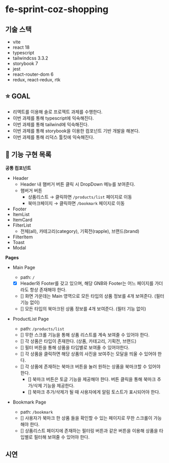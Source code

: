 # fe-sprint-coz-shopping

## 기술 스택

- vite
- react 18
- typescript
- tailwindcss 3.3.2
- storybook 7
- jest
- react-router-dom 6
- redux, react-redux, rtk

## :star: GOAL

- 리액트를 이용해 솔로 프로젝트 과제를 수행한다.
- 이번 과제를 통해 typescript에 익숙해진다.
- 이번 과제를 통해 tailwind에 익숙해진다.
- 이번 과제를 통해 storybook을 이용한 컴포넌트 기반 개발을 해본다.
- 이번 과제를 통해 리덕스 툴킷에 익숙해진다.

## :rocket: 기능 구현 목록

**공통 컴포넌트**

- Header
  - Header 내 햄버거 버튼 클릭 시 DropDown 메뉴를 보여준다.
  - 햄버거 버튼
    - 상품리스트 → 클릭하면 `/products/list` 페이지로 이동
    - 북마크페이지 → 클릭하면 `/bookmark` 페이지로 이동
- Footer
- ItemList
- ItemCard
- FilterList
  - 전체(all), 카테고리(category), 기획전(rapple), 브랜드(brand)
- FilterItem
- Toast
- Modal

**Pages**

- Main Page

  - path: `/`
  - [x] Header와 Footer를 갖고 있으며, 해당 GNB와 Footer는 어느 페이지를 가더라도 항상 존재해야 한다.
  - [] 화면 가운데는 Main 영역으로 모든 타입의 상품 정보를 4개 보여준다. (필터 기능 없이)
  - [] 모든 타입의 북마크된 상품 정보를 4개 보여준다. (필터 기능 없이)

- ProductList Page

  - path: `/products/list`
  - [] 무한 스크롤 기능을 통해 상품 리스트를 계속 보여줄 수 있어야 한다.
  - [] 각 상품은 타입이 존재한다. (상품, 카테고리, 기획전, 브랜드)
  - [] 필터 버튼을 통해 상품을 타입별로 보여줄 수 있어야한다.
  - [] 각 상품을 클릭하면 해당 상품의 사진을 보여주는 모달을 띄울 수 있어야 한다.
  - [] 각 상품에 존재하는 북마크 버튼을 눌러 원하는 상품을 북마크할 수 있어야 한다.
    - [] 북마크 버튼은 토글 기능을 제공해야 한다. 버튼 클릭을 통해 북마크 추가/삭제 기능을 제공한다.
    - [] 북마크 추가/삭제가 될 때 사용자에게 알림 토스트가 표시되어야 한다.

- Bookmark Page

  - path: `/bookmark`
  - [] 사용자가 북마크 한 상품 들을 확인할 수 있는 페이지로 무한 스크롤이 가능해야 한다.
  - [] 상품리스트 페이지에 존재하는 필터링 버튼과 같은 버튼을 이용해 상품을 타입별로 필터해 보여줄 수 있어야 한다.

## 시연
